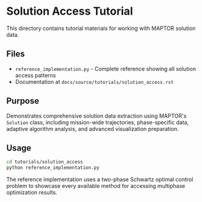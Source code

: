 # Solution Access Tutorial

This directory contains tutorial materials for working with MAPTOR solution data.

## Files

- `reference_implementation.py` - Complete reference showing all solution access patterns
- Documentation at `docs/source/tutorials/solution_access.rst`

## Purpose

Demonstrates comprehensive solution data extraction using MAPTOR's `Solution` class,
including mission-wide trajectories, phase-specific data, adaptive algorithm analysis,
and advanced visualization preparation.

## Usage

```bash
cd tutorials/solution_access
python reference_implementation.py
```

The reference implementation uses a two-phase Schwartz optimal control problem to
showcase every available method for accessing multiphase optimization results.
